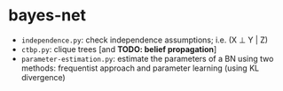 # bayes-net

- `independence.py`: check independence assumptions; i.e. (X ⊥ Y | Z)
- `ctbp.py`: clique trees [and **TODO: belief propagation**]
- `parameter-estimation.py`: estimate the parameters of a BN using two methods: 
frequentist approach and parameter learning (using KL divergence)
